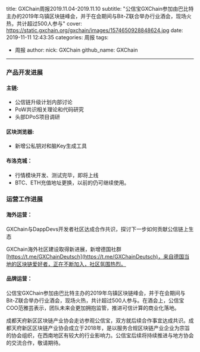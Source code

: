 title: GXChain周报2019.11.04-2019.11.10
subtitle: "公信宝GXChain参加由巴比特主办的2019年乌镇区块链峰会，并于在会期间与Bit-Z联合举办行业酒会，现场火热，共计超过500人参与"
cover: https://static.gxchain.org/gxchain/images/1574650928848624.jpg
date: 2019-11-11 12:43:35
categories: 周报
tags:
  - 周报
author:
    nick: GXChain
    github_name: GXChain
---

### 产品开发进展

#### 主链:
- 公信链升级计划内部讨论
- PoW共识相关理论和代码研究
- 头部DPoS项目调研

#### 区块浏览器:
- 新增公私钥对和脑Key生成工具

#### 布洛克城：
- 行情模块开发、测试完毕，即将上线
- BTC、ETH充值地址更换，以前的仍可继续使用。

### 运营工作进展

#### 海外运营：

GXChain与DappDevs开发者社区达成合作共识，探讨下一步如何贡献公信链上生态

GXChain海外社区建设取得新进展，新增德国社群 [https://t.me/GXChainDeutsch](https://t.me/GXChainDeutsch)，来自德国当地的区块链爱好者，正在不断加入，社区氛围热烈。

#### 品牌运营：

公信宝GXChain参加由巴比特主办的2019年乌镇区块链峰会，并于在会期间与Bit-Z联合举办行业酒会，现场火热，共计超过500人参与。在酒会上，公信宝COO范雅芸表示，团队未来会更加拥抱监管，推进可信计算的商业化落地。

成都天府新区区块链产业协会走访参观公信宝，双方就后续合作事宜达成共识。成都天府新区区块链产业协会成立于2018年，是以服务合规区块链产业企业为宗旨的协会组织，在西南地区有较大的行业影响力。公信宝后续将持续推进与地方协会的交流合作，敬请期待。
